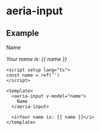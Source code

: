 <script setup lang="ts">
import { ref } from 'vue'
import { AeriaInput } from 'aeria-ui'

const name = ref('changeme')
</script>

# aeria-input

## Example

<aeria-input v-model="name">
  Name
</aeria-input>

<i>Your name is: {{ name }}</i>

```vue
<script setup lang="ts">
const name = ref('')
</script>

<template>
  <aeria-input v-model="name">
    Name
  </aeria-input>

  <i>Your name is: {{ name }}</i>
</template>
```
